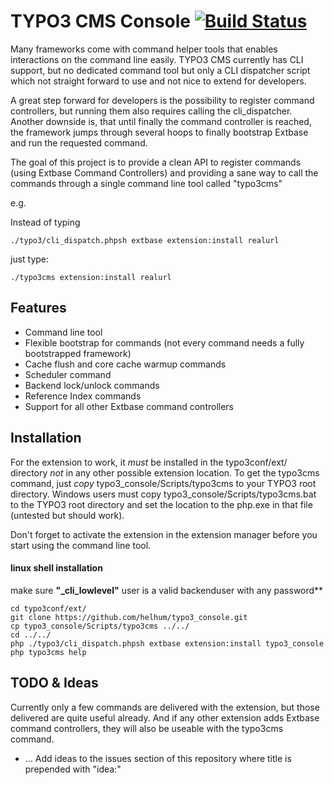 TYPO3 CMS Console [![Build Status](https://travis-ci.org/helhum/typo3_console.svg?branch=master)](https://travis-ci.org/helhum/typo3_console)
=================

Many frameworks come with command helper tools that enables interactions on the command line easily.
TYPO3 CMS currently has CLI support, but no dedicated command tool but only a CLI dispatcher script
which not straight forward to use and not nice to extend for developers.

A great step forward for developers is the possibility to register command controllers, but running them
also requires calling the cli_dispatcher. Another downside is, that until finally the command controller is reached,
the framework jumps through several hoops to finally bootstrap Extbase and run the requested command.

The goal of this project is to provide a clean API to register commands (using Extbase Command Controllers) and
providing a sane way to call the commands through a single command line tool called "typo3cms"

e.g.

Instead of typing

```
./typo3/cli_dispatch.phpsh extbase extension:install realurl
```

just type:

```
./typo3cms extension:install realurl
```

## Features
* Command line tool
* Flexible bootstrap for commands (not every command needs a fully bootstrapped framework)
* Cache flush and core cache warmup commands
* Scheduler command
* Backend lock/unlock commands
* Reference Index commands
* Support for all other Extbase command controllers


## Installation

For the extension to work, it *must* be installed in the typo3conf/ext/ directory *not* in any other possible extension location.
To get the typo3cms command, just _copy_ typo3_console/Scripts/typo3cms to your TYPO3 root directory. Windows users must copy
typo3_console/Scripts/typo3cms.bat to the TYPO3 root directory and set the location to the php.exe in that file (untested but should work).

Don't forget to activate the extension in the extension manager before you start using the command line tool.

#### linux shell installation
make sure **"_cli_lowlevel"** user is a valid backenduser with any password**

```
cd typo3conf/ext/
git clone https://github.com/helhum/typo3_console.git
cp typo3_console/Scripts/typo3cms ../../
cd ../../
php ./typo3/cli_dispatch.phpsh extbase extension:install typo3_console
php typo3cms help
```

## TODO & Ideas

Currently only a few commands are delivered with the extension, but those delivered are quite useful already. And if any other extension
adds Extbase command controllers, they will also be useable with the typo3cms command.

* … Add ideas to the issues section of this repository where title is prepended with "idea:"
